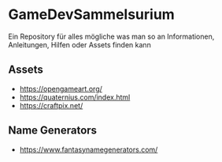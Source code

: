 # GameDevSammelsurium
Ein Repository für alles mögliche was man so an Informationen, Anleitungen, Hilfen oder Assets finden kann

## Assets
- https://opengameart.org/
- https://quaternius.com/index.html
- https://craftpix.net/


## Name Generators
- https://www.fantasynamegenerators.com/

